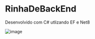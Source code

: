 # RinhaDeBackEnd
Desenvolvido com C# utlizando EF e Net8

![image](https://github.com/victorverdoodt/RinhaDeBackEnd/assets/3966396/4797da33-1469-4932-a854-6e5fce4c0dbd)
